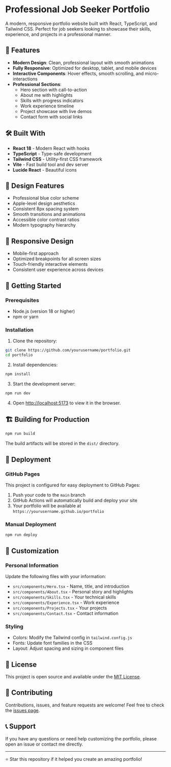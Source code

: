 # Professional Job Seeker Portfolio

A modern, responsive portfolio website built with React, TypeScript, and Tailwind CSS. Perfect for job seekers looking to showcase their skills, experience, and projects in a professional manner.

## 🚀 Features

- **Modern Design**: Clean, professional layout with smooth animations
- **Fully Responsive**: Optimized for desktop, tablet, and mobile devices
- **Interactive Components**: Hover effects, smooth scrolling, and micro-interactions
- **Professional Sections**:
  - Hero section with call-to-action
  - About me with highlights
  - Skills with progress indicators
  - Work experience timeline
  - Project showcase with live demos
  - Contact form with social links

## 🛠️ Built With

- **React 18** - Modern React with hooks
- **TypeScript** - Type-safe development
- **Tailwind CSS** - Utility-first CSS framework
- **Vite** - Fast build tool and dev server
- **Lucide React** - Beautiful icons

## 🎨 Design Features

- Professional blue color scheme
- Apple-level design aesthetics
- Consistent 8px spacing system
- Smooth transitions and animations
- Accessible color contrast ratios
- Modern typography hierarchy

## 📱 Responsive Design

- Mobile-first approach
- Optimized breakpoints for all screen sizes
- Touch-friendly interactive elements
- Consistent user experience across devices

## 🚀 Getting Started

### Prerequisites

- Node.js (version 18 or higher)
- npm or yarn

### Installation

1. Clone the repository:
```bash
git clone https://github.com/yourusername/portfolio.git
cd portfolio
```

2. Install dependencies:
```bash
npm install
```

3. Start the development server:
```bash
npm run dev
```

4. Open [http://localhost:5173](http://localhost:5173) to view it in the browser.

## 🏗️ Building for Production

```bash
npm run build
```

The build artifacts will be stored in the `dist/` directory.

## 🚀 Deployment

### GitHub Pages

This project is configured for easy deployment to GitHub Pages:

1. Push your code to the `main` branch
2. GitHub Actions will automatically build and deploy your site
3. Your portfolio will be available at `https://yourusername.github.io/portfolio`

### Manual Deployment

```bash
npm run deploy
```

## 📝 Customization

### Personal Information

Update the following files with your information:

- `src/components/Hero.tsx` - Name, title, and introduction
- `src/components/About.tsx` - Personal story and highlights
- `src/components/Skills.tsx` - Your technical skills
- `src/components/Experience.tsx` - Work experience
- `src/components/Projects.tsx` - Your projects
- `src/components/Contact.tsx` - Contact information

### Styling

- Colors: Modify the Tailwind config in `tailwind.config.js`
- Fonts: Update font families in the CSS
- Layout: Adjust spacing and sizing in component files

## 📄 License

This project is open source and available under the [MIT License](LICENSE).

## 🤝 Contributing

Contributions, issues, and feature requests are welcome! Feel free to check the [issues page](https://github.com/yourusername/portfolio/issues).

## 📞 Support

If you have any questions or need help customizing the portfolio, please open an issue or contact me directly.

---

⭐ Star this repository if it helped you create an amazing portfolio!